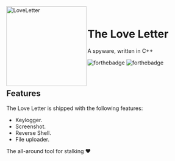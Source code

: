 ﻿<div>
  <img width="210" height="210" align="left" src="https://i.ibb.co/2SZhjKR/2066279-bigthumbnail.webp" alt="LoveLetter"/>
  <br>
  <h1>The Love Letter</h1>
  <p>A spyware, written in C++</p>
</div>

![forthebadge](https://forthebadge.com/images/badges/built-with-love.svg)
![forthebadge](https://forthebadge.com/images/badges/made-with-reason.svg)

<br/>

## Features
The Love Letter is shipped with the following features:
- Keylogger.
- Screenshot.
- Reverse Shell.
- File uploader.

The all-around tool for stalking ❤️